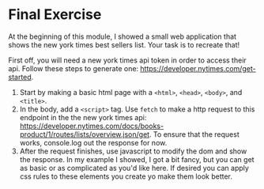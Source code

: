 # Final Exercise

At the beginning of this module, I showed a small web application that shows the new york times best
sellers list. Your task is to recreate that!

First off, you will need a new york times api token in order to access their api. Follow these steps
to generate one: https://developer.nytimes.com/get-started.

1. Start by making a basic html page with a `<html>`, `<head>`, `<body>`, and `<title>`.
2. In the body, add a `<script>` tag. Use `fetch` to make a http request to this endpoint in the the
   new york times api:
   https://developer.nytimes.com/docs/books-product/1/routes/lists/overview.json/get. To ensure that
   the request works, console.log out the response for now.
3. After the request finishes, use javascript to modify the dom and show the response. In my example
   I showed, I got a bit fancy, but you can get as basic or as complicated as you'd like here. If
   desired you can apply css rules to these elements you create yo make them look better.
